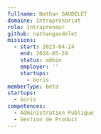 ```yaml
---
fullname: Nathan GAUDELET
domaine: Intraprenariat
role: Intrapreneur
github: nathangaudelet
missions:
  - start: 2023-04-24
    end: 2024-05-24
    status: admin
    employer: ''
    startups:
      - boris
memberType: beta
startups:
  - boris
competences:
  - Administration Publique
  - Gestion de Produit
---
```

